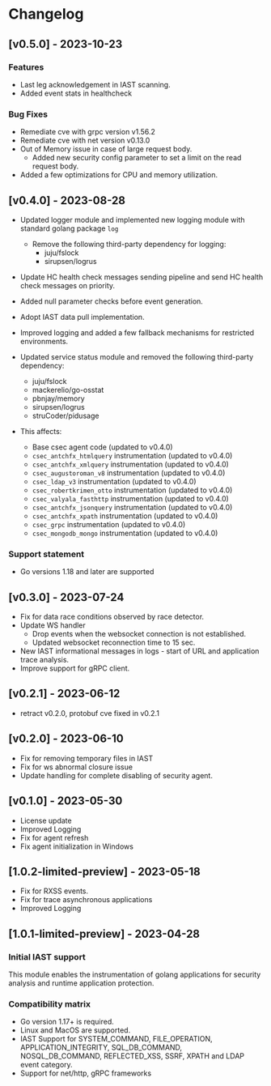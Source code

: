 # Changelog

## [v0.5.0] - 2023-10-23

### Features
* Last leg acknowledgement in IAST scanning.
* Added event stats in healthcheck
### Bug Fixes
* Remediate cve with grpc version v1.56.2
* Remediate cve with net version v0.13.0
* Out of Memory issue in case of large request body.
   * Added new security config parameter to set a limit on the read request body.
* Added a few optimizations for CPU and memory utilization.


## [v0.4.0] - 2023-08-28

 * Updated logger module and implemented new logging module with standard golang package `log`
    * Remove the following third-party dependency for logging:
       - juju/fslock
        -  sirupsen/logrus
 * Update HC health check messages sending pipeline and send HC health check messages on priority.
 * Added null parameter checks before event generation.
 * Adopt IAST data pull implementation.
 * Improved logging and added a few fallback mechanisms for restricted environments.
 * Updated service status module and removed the following third-party dependency:
    - juju/fslock
     - mackerelio/go-osstat
     - pbnjay/memory
     -  sirupsen/logrus
     - struCoder/pidusage

 * This affects:
     * Base csec agent code (updated to v0.4.0)
     * `csec_antchfx_htmlquery` instrumentation (updated to v0.4.0)
     * `csec_antchfx_xmlquery` instrumentation (updated to v0.4.0)
     * `csec_augustoroman_v8` instrumentation (updated to v0.4.0)
     * `csec_ldap_v3` instrumentation (updated to v0.4.0)
     * `csec_robertkrimen_otto` instrumentation (updated to v0.4.0)
     * `csec_valyala_fasthttp` instrumentation (updated to v0.4.0)
     * `csec_antchfx_jsonquery` instrumentation (updated to v0.4.0)
     * `csec_antchfx_xpath` instrumentation (updated to v0.4.0)
     * `csec_grpc` instrumentation (updated to v0.4.0)
     * `csec_mongodb_mongo` instrumentation (updated to v0.4.0)

### Support statement
* Go versions 1.18 and later are supported

## [v0.3.0] - 2023-07-24

- Fix for data race conditions observed by race detector.
- Update WS handler
   - Drop events when the websocket connection is not established.
   - Updated websocket reconnection time to 15 sec.
- New IAST informational messages in logs - start of URL and application trace analysis.
- Improve support for gRPC client.

## [v0.2.1] - 2023-06-12

- retract v0.2.0, protobuf cve fixed in v0.2.1

## [v0.2.0] - 2023-06-10

- Fix for removing temporary files in IAST
- Fix for ws abnormal closure issue
- Update handling for complete disabling of security agent.

## [v0.1.0] - 2023-05-30

- License update
- Improved Logging
- Fix for agent refresh
- Fix agent initialization in Windows

## [1.0.2-limited-preview] - 2023-05-18
- Fix for RXSS events.
- Fix for trace asynchronous applications
- Improved Logging

## [1.0.1-limited-preview] - 2023-04-28

### Initial IAST support

This module enables the instrumentation of golang applications for security analysis and runtime application protection.

### Compatibility matrix

- Go version 1.17+ is required.
- Linux and MacOS are supported.
- IAST Support for SYSTEM_COMMAND, FILE_OPERATION, APPLICATION_INTEGRITY, SQL_DB_COMMAND, NOSQL_DB_COMMAND, REFLECTED_XSS, SSRF, XPATH and LDAP event category.
- Support for net/http, gRPC frameworks
